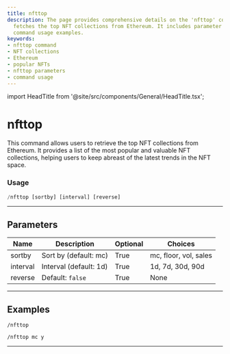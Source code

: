 ```yaml
---
title: nfttop
description: The page provides comprehensive details on the 'nfttop' command, which
  fetches the top NFT collections from Ethereum. It includes parameter details and
  command usage examples.
keywords:
- nfttop command
- NFT collections
- Ethereum
- popular NFTs
- nfttop parameters
- command usage
---
```


import HeadTitle from '@site/src/components/General/HeadTitle.tsx';

<HeadTitle title="nfttop - Nft - Telegram - Reference | OpenBB Bot Docs" />

# nfttop

This command allows users to retrieve the top NFT collections from Ethereum. It provides a list of the most popular and valuable NFT collections, helping users to keep abreast of the latest trends in the NFT space.

### Usage

```python wordwrap
/nfttop [sortby] [interval] [reverse]
```

---

## Parameters

| Name | Description | Optional | Choices |
| ---- | ----------- | -------- | ------- |
| sortby | Sort by (default: mc) | True | mc, floor, vol, sales |
| interval | Interval (default: 1d) | True | 1d, 7d, 30d, 90d |
| reverse | Default: `false` | True | None |


---

## Examples

```
/nfttop
```

```
/nfttop mc y
```

---
